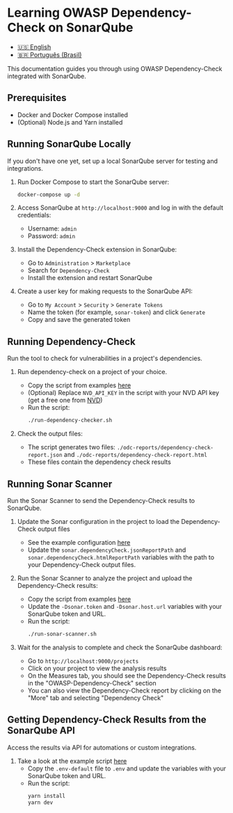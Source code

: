 # Learning OWASP Dependency-Check on SonarQube

- [🇺🇸 English](./README.md)
- [🇧🇷 Português (Brasil)](./README.pt-br.md)

This documentation guides you through using OWASP Dependency-Check integrated with SonarQube.

## Prerequisites

- Docker and Docker Compose installed
- (Optional) Node.js and Yarn installed

## Running SonarQube Locally

If you don't have one yet, set up a local SonarQube server for testing and integrations.

1. Run Docker Compose to start the SonarQube server:
    ```bash
    docker-compose up -d
    ```

1. Access SonarQube at `http://localhost:9000` and log in with the default credentials:
    - Username: `admin`
    - Password: `admin`

1. Install the Dependency-Check extension in SonarQube:
    - Go to `Administration` > `Marketplace`
    - Search for `Dependency-Check`
    - Install the extension and restart SonarQube

1. Create a user key for making requests to the SonarQube API:
    - Go to `My Account` > `Security` > `Generate Tokens`
    - Name the token (for example, `sonar-token`) and click `Generate`
    - Copy and save the generated token

## Running Dependency-Check

Run the tool to check for vulnerabilities in a project's dependencies.

1. Run dependency-check on a project of your choice.
    - Copy the script from examples [here](./examples/run-dependency-checker.sh)
    - (Optional) Replace `NVD_API_KEY` in the script with your NVD API key (get a free one from [NVD](https://nvd.nist.gov/developers/request-an-api-key))
    - Run the script:
        ```bash
        ./run-dependency-checker.sh
        ```

1. Check the output files:
    - The script generates two files: `./odc-reports/dependency-check-report.json` and `./odc-reports/dependency-check-report.html`
    - These files contain the dependency check results

## Running Sonar Scanner

Run the Sonar Scanner to send the Dependency-Check results to SonarQube.

1. Update the Sonar configuration in the project to load the Dependency-Check output files
    - See the example configuration [here](./examples/example-sonar-project.properties)
    - Update the `sonar.dependencyCheck.jsonReportPath` and `sonar.dependencyCheck.htmlReportPath` variables with the path to your Dependency-Check output files.

1. Run the Sonar Scanner to analyze the project and upload the Dependency-Check results:
    - Copy the script from examples [here](./examples/run-sonar-scanner.sh)
    - Update the `-Dsonar.token` and `-Dsonar.host.url` variables with your SonarQube token and URL.
    - Run the script:
        ```bash
        ./run-sonar-scanner.sh
        ```

1. Wait for the analysis to complete and check the SonarQube dashboard:
    - Go to `http://localhost:9000/projects`
    - Click on your project to view the analysis results
    - On the Measures tab, you should see the Dependency-Check results in the "OWASP-Dependency-Check" section
    - You can also view the Dependency-Check report by clicking on the "More" tab and selecting "Dependency Check"

## Getting Dependency-Check Results from the SonarQube API

Access the results via API for automations or custom integrations.

1. Take a look at the example script [here](./src/index.ts)
    - Copy the `.env-default` file to `.env` and update the variables with your SonarQube token and URL.
    - Run the script:
        ```bash
        yarn install
        yarn dev
        ```
